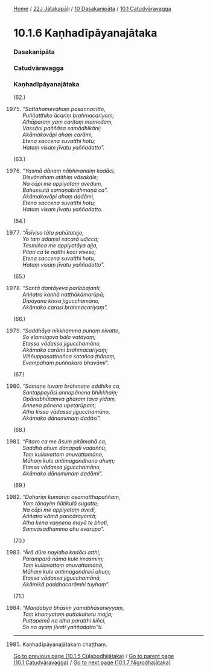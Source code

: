 
[Home](/) / [22J Jātakapāḷi](/tipitaka/22J.md) / [10 Dasakanipāta](/tipitaka/22J/10.md) / [10.1 Catudvāravagga](/tipitaka/22J/10/10.1.md)

# 10.1.6 Kaṇhadīpāyanajātaka

### Dasakanipāta

### Catudvāravagga

### Kaṇhadīpāyanajātaka

(62.)

1975. _“Sattāhamevāhaṃ pasannacitto,_  
_Puññatthiko ācariṃ brahmacariyaṃ;_  
_Athāparaṃ yaṃ caritaṃ mamedaṃ,_  
_Vassāni paññāsa samādhikāni;_  
_Akāmakovāpi ahaṃ carāmi,_  
_Etena saccena suvatthi hotu;_  
_Hataṃ visaṃ jīvatu yaññadatto”._  


(63.)

1976. _“Yasmā dānaṃ nābhinandiṃ kadāci,_  
_Disvānahaṃ atithiṃ vāsakāle;_  
_Na cāpi me appiyataṃ aveduṃ,_  
_Bahussutā samaṇabrāhmaṇā ca”._  
_Akāmakovāpi ahaṃ dadāmi,_  
_Etena saccena suvatthi hotu;_  
_Hataṃ visaṃ jīvatu yaññadatto._  


(64.)

1977. _“Āsīviso tāta pahūtatejo,_  
_Yo taṃ adaṃsī sacarā udicca;_  
_Tasmiñca me appiyatāya ajja,_  
_Pitari ca te natthi koci viseso;_  
_Etena saccena suvatthi hotu,_  
_Hataṃ visaṃ jīvatu yaññadatto”._  


(65.)

1978. _“Santā dantāyeva paribbajanti,_  
_Aññatra kaṇhā natthākāmarūpā;_  
_Dīpāyana kissa jigucchamāno,_  
_Akāmako carasi brahmacariyaṃ”._  


(66.)

1979. _“Saddhāya nikkhamma punaṃ nivatto,_  
_So eḷamūgova bālo vatāyaṃ;_  
_Etassa vādassa jigucchamāno,_  
_Akāmako carāmi brahmacariyaṃ;_  
_Viññuppasatthañca satañca ṭhānaṃ,_  
_Evampahaṃ puññakaro bhavāmi”._  


(67.)

1980. _“Samaṇe tuvaṃ brāhmaṇe addhike ca,_  
_Santappayāsi annapānena bhikkhaṃ;_  
_Opānabhūtaṃva gharaṃ tava yidaṃ,_  
_Annena pānena upetarūpaṃ;_  
_Atha kissa vādassa jigucchamāno,_  
_Akāmako dānamimaṃ dadāsi”._  


(68.)

1981. _“Pitaro ca me āsuṃ pitāmahā ca,_  
_Saddhā ahuṃ dānapatī vadaññū;_  
_Taṃ kullavattaṃ anuvattamāno,_  
_Māhaṃ kule antimagandhano ahuṃ;_  
_Etassa vādassa jigucchamāno,_  
_Akāmako dānamimaṃ dadāmi”._  


(69.)

1982. _“Dahariṃ kumāriṃ asamatthapaññaṃ,_  
_Yaṃ tānayiṃ ñātikulā sugatte;_  
_Na cāpi me appiyataṃ avedi,_  
_Aññatra kāmā paricārayantā;_  
_Atha kena vaṇṇena mayā te bhoti,_  
_Saṃvāsadhammo ahu evarūpo”._  


(70.)

1983. _“Ārā dūre nayidha kadāci atthi,_  
_Paramparā nāma kule imasmiṃ;_  
_Taṃ kullavattaṃ anuvattamānā,_  
_Māhaṃ kule antimagandhinī ahuṃ;_  
_Etassa vādassa jigucchamānā,_  
_Akāmikā paddhacarāmhi tuyhaṃ”._  


(71.)

1984. _“Maṇḍabya bhāsiṃ yamabhāsaneyyaṃ,_  
_Taṃ khamyataṃ puttakahetu majja;_  
_Puttapemā na idha paratthi kiñci,_  
_So no ayaṃ jīvati yaññadatto”ti._  


---

1985. Kaṇhadīpāyanajātakaṃ chaṭṭhaṃ.



[Go to previous page (10.1.5 Cūḷabodhijātaka)](/tipitaka/22J/10/10.1/10.1.5.md) / [Go to parent page (10.1 Catudvāravagga)](/tipitaka/22J/10/10.1.md) / [Go to next page (10.1.7 Nigrodhajātaka)](/tipitaka/22J/10/10.1/10.1.7.md)


